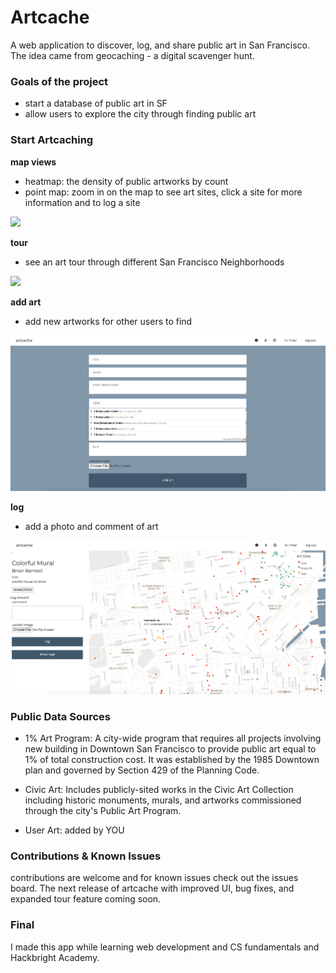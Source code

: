 # Artcache 
A web application to discover, log, and share public art in San Francisco. The idea came from geocaching - a digital scavenger hunt. 

### Goals of the project 
* start a database of public art in SF 
* allow users to explore the city through finding public art 

### Start Artcaching 
__map views__
* heatmap: the density of public artworks by count 
* point map: zoom in on the map to see art sites, click a site for more information and to log a site

![](map-view.gif)

__tour__
* see an art tour through different San Francisco Neighborhoods 

![](tour-art.gif)

__add art__
* add new artworks for other users to find 

![Screenshot](add.png)

__log__
* add a photo and comment of art 

![Screenshot](log.png)



### Public Data Sources 

* 1% Art Program: A city-wide program that requires all projects involving new building in Downtown San Francisco to provide 
public art equal to 1% of total construction cost. It was established by the 1985 Downtown plan and governed by Section 
429 of the Planning Code.

* Civic Art: Includes publicly-sited works in the Civic Art Collection including historic monuments, murals, and artworks 
commissioned through the city's Public Art Program.

* User Art: added by YOU

###  

### Contributions & Known Issues 

contributions are welcome and for known issues check out the issues board. The next release of artcache with improved UI, bug fixes, and expanded tour feature coming soon. 

### Final

I made this app while learning web development and CS fundamentals and Hackbright Academy. 
